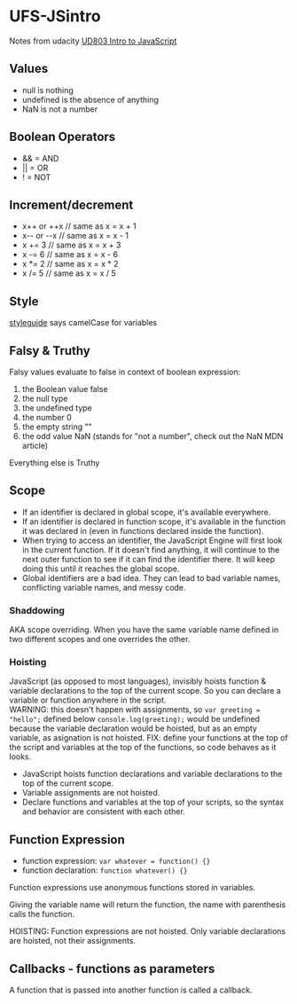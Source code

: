# UFS-JSintro
Notes from udacity [UD803 Intro to JavaScript](https://www.udacity.com/course/intro-to-javascript--ud803)

## Values
- null is nothing
- undefined is the absence of anything
- NaN is not a number

## Boolean Operators
- &&    = AND
- ||    = OR
- !     = NOT

## Increment/decrement
- x++ or ++x // same as x = x + 1
- x-- or --x // same as x = x - 1
- x += 3 // same as x = x + 3
- x -= 6 // same as x = x - 6
- x *= 2 // same as x = x * 2
- x /= 5 // same as x = x / 5

## Style
[styleguide](https://google.github.io/styleguide/jsguide.html
) says camelCase for variables


## Falsy & Truthy
Falsy values evaluate to false in context of boolean expression:
1. the Boolean value false
2. the null type
3. the undefined type
4. the number 0
5. the empty string ""
6. the odd value NaN (stands for "not a number", check out the NaN MDN article)

Everything else is Truthy

## Scope
- If an identifier is declared in global scope, it's available everywhere.
- If an identifier is declared in function scope, it's available in the function it was declared in (even in functions declared inside the function).
- When trying to access an identifier, the JavaScript Engine will first look in the current function. If it doesn't find anything, it will continue to the next outer function to see if it can find the identifier there. It will keep doing this until it reaches the global scope.
- Global identifiers are a bad idea. They can lead to bad variable names, conflicting variable names, and messy code.

### Shaddowing
AKA scope overriding.  When you have the same variable name defined in two different scopes and one overrides the other.

### Hoisting
JavaScript (as opposed to most languages), invisibly hoists function & variable declarations to the top of the current scope.
So you can declare a variable or function anywhere in the script.  
WARNING: this doesn't happen with assignments, so `var greeting = "hello";` defined below `console.log(greeting);` would be undefined
because the variable declaration would be hoisted, but as an empty variable, as asignation is not hoisted.
FIX: define your functions at the top of the script and variables at the top of the functions, so code behaves as it looks.
- JavaScript hoists function declarations and variable declarations to the top of the current scope.
- Variable assignments are not hoisted.
- Declare functions and variables at the top of your scripts, so the syntax and behavior are consistent with each other.

## Function Expression
- function expression:
`var whatever = function() {}`
- function declaration: 
`function whatever() {}`

Function expressions use anonymous functions stored in variables.

Giving the variable name will return the function, the name with parenthesis calls the function.

HOISTING: Function expressions are not hoisted. Only variable declarations are hoisted, not their assignments.

## Callbacks - functions as parameters
A function that is passed into another function is called a callback.